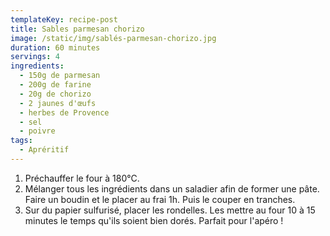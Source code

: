 ```yaml
---
templateKey: recipe-post
title: Sables parmesan chorizo
image: /static/img/sablés-parmesan-chorizo.jpg
duration: 60 minutes
servings: 4
ingredients:
  - 150g de parmesan
  - 200g de farine
  - 20g de chorizo
  - 2 jaunes d'œufs
  - herbes de Provence
  - sel
  - poivre
tags:
  - Apréritif
---
```

1. Préchauffer le four à 180°C.
2. Mélanger tous les ingrédients dans un saladier afin de former une pâte. Faire un boudin et le placer au frai 1h. Puis le couper en tranches.
3. Sur du papier sulfurisé, placer les rondelles. Les mettre au four 10 à 15 minutes le temps qu'ils soient bien dorés. Parfait pour l'apéro !